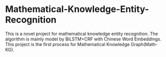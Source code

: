 # Mathematical-Knowledge-Entity-Recognition
This is a novel project for mathematical knowledge entity recognition. The algorithm is mainly model by BiLSTM+CRF with Chinese Word Embeddings. This project is the first process for Mathematical Knowledge Graph(Math-KG).
